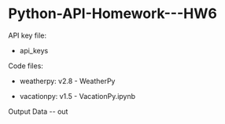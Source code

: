 # Python-API-Homework---HW6
API key file: 

- api_keys

Code files:

- weatherpy: v2.8 - WeatherPy
  
- vacationpy: v1.5 - VacationPy.ipynb

Output Data -- out

